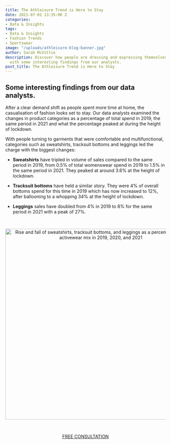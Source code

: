 ```yaml
---
title: The Athleisure Trend is Here to Stay
date: 2021-07-01 13:35:00 Z
categories:
- Data & Insights
tags:
- Data & Insights
- Fashion Trends
- Sportswear
image: "/uploads/athleisure-blog-banner.jpg"
author: Sarah McVittie
description: Discover how people are dressing and expressing themselves post-pandemic
  with some interesting findings from our analysts.
post_title: The Athleisure Trend is Here to Stay
---
```


## Some interesting findings from our data analysts.

After a clear demand shift as people spent more time at home, the casualisation of fashion looks set to stay. Our data analysts examined the changes in product categories as a percentage of total spend in 2019, the same period in 2021 and what the percentage peaked at during the height of lockdown. 

With people turning to garments that were comfortable and multifunctional, categories such as sweatshirts, tracksuit bottoms and leggings led the charge with the biggest changes:

* **Sweatshirts** have tripled in volume of sales compared to the same period in 2019, from 0.5% of total womenswear spend in 2019 to 1.5% in the same period in 2021. They peaked at around 3.6% at the height of lockdown.

* **Tracksuit bottoms** have held a similar story. They were 4% of overall bottoms spend for this time in 2019 which has now increased to 12%, after ballooning to a whopping 34% at the height of lockdown.

* **Leggings** sales have doubled from 4% in 2019 to 8% for the same period in 2021 with a peak of 27%.
<br>
<p style="text-align:center"><img style="margin-left: 0px; width: 600px;" alt="Rise and fall of sweatshirts, tracksuit bottoms, and leggings as a percentage of total activewear mix in 2019, 2020, and 2021" src="/uploads/Comfort%20Clothing.JPG"/></p>
<br>
<p style="text-align:center"><a href="/company/demo/" class="button button-primary">FREE CONSULTATION</a></p>